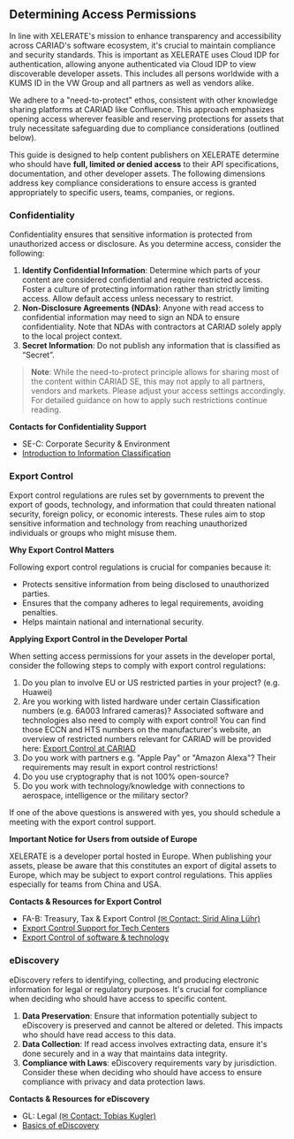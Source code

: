 ## Determining Access Permissions

In line with XELERATE's mission to enhance transparency and accessibility across CARIAD's software ecosystem, it's crucial to maintain compliance and security standards. This is important as XELERATE uses Cloud IDP for authentication, allowing anyone authenticated via Cloud IDP to view discoverable developer assets. This includes all persons worldwide with a KUMS ID in the VW Group and all partners as well as vendors alike.

We adhere to a "need-to-protect" ethos, consistent with other knowledge sharing platforms at CARIAD like Confluence. This approach emphasizes opening access wherever feasible and reserving protections for assets that truly necessitate safeguarding due to compliance considerations (outlined below).

This guide is designed to help content publishers on XELERATE determine who should have **full, limited or denied access** to their API specifications, documentation, and other developer assets. The following dimensions address key compliance considerations to ensure access is granted appropriately to specific users, teams, companies, or regions.

### Confidentiality
Confidentiality ensures that sensitive information is protected from unauthorized access or disclosure. As you determine access, consider the following:

1.	**Identify Confidential Information**: Determine which parts of your content are considered confidential and require restricted access. Foster a culture of protecting information rather than strictly limiting access. Allow default access unless necessary to restrict.
2.	**Non-Disclosure Agreements (NDAs)**: Anyone with read access to confidential information may need to sign an NDA to ensure confidentiality. Note that NDAs with contractors at CARIAD solely apply to the local project context.
3.	**Secret Information**: Do not publish any information that is classified as “Secret”. 

> **Note**: While the need-to-protect principle allows for sharing most of the content within CARIAD SE, this may not apply to all partners, vendors and markets. Please adjust your access settings accordingly. For detailed guidance on how to apply such restrictions continue reading.

**Contacts for Confidentiality Support**

- SE-C: Corporate Security & Environment
- [Introduction to Information Classification](https://volkswagen-net.de/wikis/display/Informationsklassifikation/Introduction+to+the+subject+of+information+classification)

### Export Control
Export control regulations are rules set by governments to prevent the export of goods, technology, and information that could threaten national security, foreign policy, or economic interests. These rules aim to stop sensitive information and technology from reaching unauthorized individuals or groups who might misuse them.

**Why Export Control Matters**

Following export control regulations is crucial for companies because it:

- Protects sensitive information from being disclosed to unauthorized parties.
- Ensures that the company adheres to legal requirements, avoiding penalties.
- Helps maintain national and international security.

**Applying Export Control in the Developer Portal**

When setting access permissions for your assets in the developer portal, consider the following steps to comply with export control regulations:

1.	Do you plan to involve EU or US restricted parties in your project? (e.g. Huawei)
2.	Are you working with listed hardware under certain Classification numbers (e.g. 6A003 Infrared cameras)? Associated software and technologies also need to comply with export control!
You can find those ECCN and HTS numbers on the manufacturer's website, an overview of restricted numbers relevant for CARIAD will be provided here: [Export Control at CARIAD](https://volkswagen-net.de/wikis/display/Cariad/Export+Control)
3.	Do you work with partners e.g. "Apple Pay" or "Amazon Alexa"?  Their requirements may result in export control restrictions!
4.	Do you use cryptography that is not 100% open-source?
5.	Do you work with technology/knowledge with connections to aerospace, intelligence or the military sector? 

If one of the above questions is answered with yes, you should schedule a meeting with the export control support.

**Important Notice for Users from outside of Europe**

XELERATE is a developer portal hosted in Europe. When publishing your assets, please be aware that this constitutes an export of digital assets to Europe, which may be subject to export control regulations. This applies especially for teams from China and USA.

**Contacts & Resources for Export Control**

- FA-B: Treasury, Tax & Export Control [(&#9993; Contact: Sirid Alina Lühr)](mailto:SIRID.ALINA.LUEHR@CARIAD.TECHNOLOGY)
- [Export Control Support for Tech Centers](https://devstack.vwgroup.com/confluence/display/LEGALDP/06_Export+Control+T-Department)
- [Export Control of software & technology](https://volkswagen-net.de/wikis/pages/viewpage.action?pageId=3429467187)

### eDiscovery

eDiscovery refers to identifying, collecting, and producing electronic information for legal or regulatory purposes. It's crucial for compliance when deciding who should have access to specific content.

1.	**Data Preservation**: Ensure that information potentially subject to eDiscovery is preserved and cannot be altered or deleted. This impacts who should have read access to this data.
2.	**Data Collection**: If read access involves extracting data, ensure it's done securely and in a way that maintains data integrity.
3.	**Compliance with Laws**: eDiscovery requirements vary by jurisdiction. Consider these when deciding who should have access to ensure compliance with privacy and data protection laws.

**Contacts & Resources for eDiscovery**

- GL: Legal [(&#9993; Contact: Tobias Kugler)](mailto:tobias.kugler@cariad.technology)
- [Basics of eDiscovery](https://volkswagen-net.de/wikis/pages/viewpage.action?pageId=2941879875)
